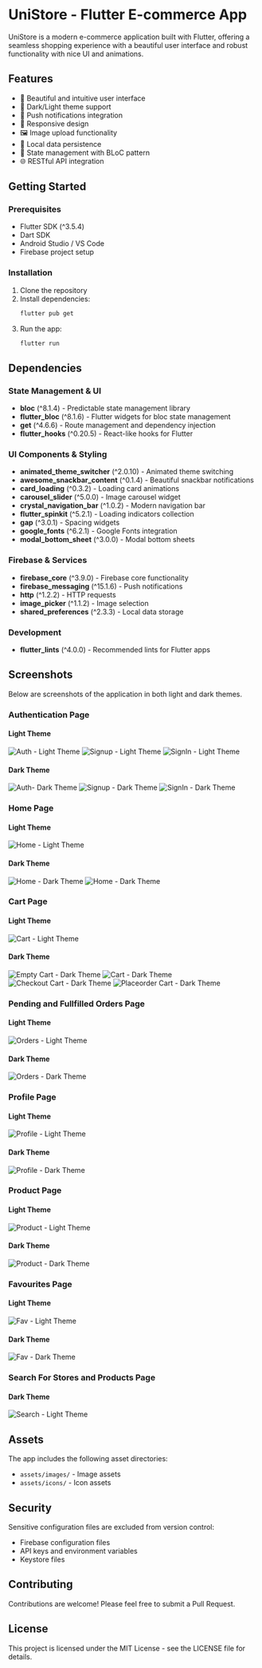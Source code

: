 # UniStore - Flutter E-commerce App

UniStore is a modern e-commerce application built with Flutter, offering a seamless shopping experience with a beautiful user interface and robust functionality with nice UI and animations.

## Features

-   🎨 Beautiful and intuitive user interface
-   🌙 Dark/Light theme support
-   🔔 Push notifications integration
-   📱 Responsive design
-   🖼️ Image upload functionality
-   💾 Local data persistence
-   🔄 State management with BLoC pattern
-   🌐 RESTful API integration

## Getting Started

### Prerequisites

-   Flutter SDK (^3.5.4)
-   Dart SDK
-   Android Studio / VS Code
-   Firebase project setup

### Installation

1. Clone the repository
2. Install dependencies:
    ```bash
    flutter pub get
    ```
3. Run the app:
    ```bash
    flutter run
    ```

## Dependencies

### State Management & UI

-   **bloc** (^8.1.4) - Predictable state management library
-   **flutter_bloc** (^8.1.6) - Flutter widgets for bloc state management
-   **get** (^4.6.6) - Route management and dependency injection
-   **flutter_hooks** (^0.20.5) - React-like hooks for Flutter

### UI Components & Styling

-   **animated_theme_switcher** (^2.0.10) - Animated theme switching
-   **awesome_snackbar_content** (^0.1.4) - Beautiful snackbar notifications
-   **card_loading** (^0.3.2) - Loading card animations
-   **carousel_slider** (^5.0.0) - Image carousel widget
-   **crystal_navigation_bar** (^1.0.2) - Modern navigation bar
-   **flutter_spinkit** (^5.2.1) - Loading indicators collection
-   **gap** (^3.0.1) - Spacing widgets
-   **google_fonts** (^6.2.1) - Google Fonts integration
-   **modal_bottom_sheet** (^3.0.0) - Modal bottom sheets

### Firebase & Services

-   **firebase_core** (^3.9.0) - Firebase core functionality
-   **firebase_messaging** (^15.1.6) - Push notifications
-   **http** (^1.2.2) - HTTP requests
-   **image_picker** (^1.1.2) - Image selection
-   **shared_preferences** (^2.3.3) - Local data storage

### Development

-   **flutter_lints** (^4.0.0) - Recommended lints for Flutter apps

## Screenshots

Below are screenshots of the application in both light and dark themes.

### Authentication Page

#### Light Theme

![Auth - Light Theme](screenshots/auth%20page%20-%20light.png)
![Signup - Light Theme](screenshots/signup%20page%20-%20light.png)
![SignIn - Light Theme](screenshots/login%20page%20-%20light.png)

#### Dark Theme

![Auth- Dark Theme](screenshots/auth%20page%20-dark.png)
![Signup - Dark Theme](screenshots/signup%20page%20-%20dark.png)
![SignIn - Dark Theme](screenshots/login%20page%20-%20dark.png)

### Home Page

#### Light Theme

![Home - Light Theme](screenshots/home%20page%20-%20light.png)

#### Dark Theme

![Home - Dark Theme](screenshots/home%20page1%20-dark.png)
![Home - Dark Theme](screenshots/home%20page2%20-dark.png)

### Cart Page

#### Light Theme

![Cart - Light Theme](screenshots/cart%20page%20-%20light.png)

#### Dark Theme

![Empty Cart - Dark Theme](screenshots/empty%20cart%20page%20-%20dark.png)
![Cart - Dark Theme](screenshots/full%20cart%20page%20-%20dark.png)
![Checkout Cart - Dark Theme](screenshots/checkout%20page%20-%20dark.png)
![Placeorder Cart - Dark Theme](screenshots/place%20order%20-dark.png)

### Pending and Fullfilled Orders Page

#### Light Theme

![Orders - Light Theme](screenshots/orders%20page%20-%20light.png)

#### Dark Theme

![Orders - Dark Theme](screenshots/orders%20page%20-%20dark.png)

### Profile Page

#### Light Theme

![Profile - Light Theme](screenshots/profile%20page%20-%20light.png)

#### Dark Theme

![Profile - Dark Theme](screenshots/profile%20page%20-dark.png)

### Product Page

#### Light Theme

![Product - Light Theme](screenshots/product%20page%20-%20light.png)

#### Dark Theme

![Product - Dark Theme](screenshots/product%20page%20-%20dark.png)

### Favourites Page

#### Light Theme

![Fav - Light Theme](screenshots/fav%20page%20-light.png)

#### Dark Theme

![Fav - Dark Theme](screenshots/fav%20page%20-dark.png)

### Search For Stores and Products Page

#### Dark Theme

![Search - Light Theme](screenshots/search%20page%20-%20dark.png)

## Assets

The app includes the following asset directories:

-   `assets/images/` - Image assets
-   `assets/icons/` - Icon assets

## Security

Sensitive configuration files are excluded from version control:

-   Firebase configuration files
-   API keys and environment variables
-   Keystore files

## Contributing

Contributions are welcome! Please feel free to submit a Pull Request.

## License

This project is licensed under the MIT License - see the LICENSE file for details.
